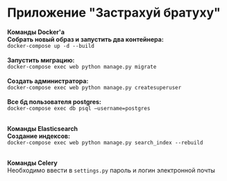 # Приложение "Застрахуй братуху"

<b>Команды Docker'а</b><br>
<b>Собрать новый образ и запустить два контейнера:</b><br>
`docker-compose up -d --build`<br><br>
<b>Запустить миграцию:</b><br>
`docker-compose exec web python manage.py migrate`<br><br>
<b>Создать администратора:</b><br>
`docker-compose exec web python manage.py createsuperuser`<br><br>
<b>Все бд пользователя postgres:</b><br>
`docker-compose exec db psql —username=postgres`<br><br>

<b>Команды Elasticsearch</b><br>
<b>Создание индексов:</b><br>
`docker-compose exec web python manage.py search_index --rebuild`<br><br>

<b>Команды Celery</b><br>
Необходимо ввести в `settings.py` пароль и логин электронной почты